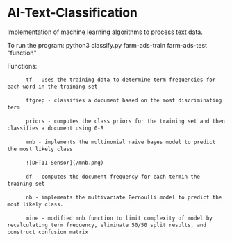 # AI-Text-Classification
Implementation of machine learning algorithms to process text data.

To run the program: python3 classify.py farm-ads-train farm-ads-test "function"

Functions:
          
          
          tf - uses the training data to determine term frequencies for each word in the training set
          
          tfgrep - classifies a document based on the most discriminating term
          
          priors - computes the class priors for the training set and then classifies a document using 0-R             
          
          mnb - implements the multinomial naive bayes model to predict the most likely class
          
          ![DHT11 Sensor](/mnb.png)
          
          df - computes the document frequency for each termin the training set
          
          nb - implements the multivariate Bernoulli model to predict the most likely class. 
          
          mine - modified mnb function to limit complexity of model by recalculating term frequency, eliminate 50/50 split results, and construct confusion matrix  
